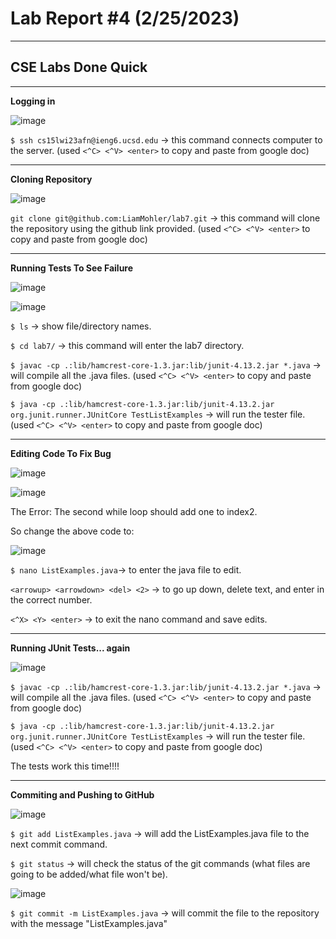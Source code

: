 # Lab Report #4 (2/25/2023)
---
## CSE Labs Done Quick

---

**Logging in** 

![image](https://user-images.githubusercontent.com/81714985/221390182-a1c73b6d-4821-4482-9e4e-14a50ff77418.png)

`$ ssh cs15lwi23afn@ieng6.ucsd.edu` -> this command connects computer to the server. (used `<^C> <^V> <enter>` to copy and paste from google doc)

---

**Cloning Repository** 

![image](https://user-images.githubusercontent.com/81714985/221390309-ffa05fb4-5c8f-4bba-b78b-4a5ee7b562aa.png)

`git clone git@github.com:LiamMohler/lab7.git` -> this command will clone the repository using the github link provided. (used `<^C> <^V> <enter>` to copy and paste from google doc)

---

**Running Tests To See Failure** 

![image](https://user-images.githubusercontent.com/81714985/221391470-1641b4d1-0eb7-45b4-938a-2eeb5eea2c9f.png)

![image](https://user-images.githubusercontent.com/81714985/221391050-6cc893d8-ba88-4f82-8b2f-1d035f72ebae.png)


`$ ls` -> show file/directory names.

`$ cd lab7/` -> this command will enter the lab7 directory.

`$ javac -cp .:lib/hamcrest-core-1.3.jar:lib/junit-4.13.2.jar *.java` -> will compile all the .java files. (used `<^C> <^V> <enter>` to copy and paste from google doc)

`$ java -cp .:lib/hamcrest-core-1.3.jar:lib/junit-4.13.2.jar org.junit.runner.JUnitCore TestListExamples` -> will run the tester file. (used `<^C> <^V> <enter>` to copy and paste from google doc)


---

**Editing Code To Fix Bug** 

![image](https://user-images.githubusercontent.com/81714985/221391098-da93dbd0-9830-407a-a04e-62359cbbf7f2.png)

![image](https://user-images.githubusercontent.com/81714985/221390863-374cc042-59c2-45bd-9fde-5788b0e8e339.png)

The Error: The second while loop should add one to index2.

So change the above code to:

![image](https://user-images.githubusercontent.com/81714985/221390899-af9d10f7-0b84-4dd0-9537-905f16c548ab.png)

`$ nano ListExamples.java`-> to enter the java file to edit.

`<arrowup> <arrowdown> <del> <2>` -> to go up down, delete text, and enter in the correct number.

`<^X> <Y> <enter>` -> to exit the nano command and save edits.

---

**Running JUnit Tests... again** 

![image](https://user-images.githubusercontent.com/81714985/221391148-8162a910-cba7-46e2-9c23-ebf478ff60ee.png)

`$ javac -cp .:lib/hamcrest-core-1.3.jar:lib/junit-4.13.2.jar *.java` -> will compile all the .java files. (used `<^C> <^V> <enter>` to copy and paste from google doc)

`$ java -cp .:lib/hamcrest-core-1.3.jar:lib/junit-4.13.2.jar org.junit.runner.JUnitCore TestListExamples` -> will run the tester file. (used `<^C> <^V> <enter>` to copy and paste from google doc)

The tests work this time!!!!

---

**Commiting and Pushing to GitHub** 

![image](https://user-images.githubusercontent.com/81714985/221391327-9f3d6006-d31d-4a17-84f7-8d9f1bb1bdac.png)

`$ git add ListExamples.java` -> will add the ListExamples.java file to the next commit command.

`$ git status` -> will check the status of the git commands (what files are going to be added/what file won't be).

![image](https://user-images.githubusercontent.com/81714985/221391391-7ad5479e-4e90-4dcf-8363-03bc5604694e.png)

`$ git commit -m ListExamples.java` -> will commit the file to the repository with the message "ListExamples.java"
